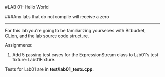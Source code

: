 #LAB 01- Hello World

###Any labs that do not compile will receive a zero

---

For this lab you're going to be familiarizing yourselves with Bitbucket, CLion, and the lab source code structure.

Assignments:
1. Add 5 passing test cases for the ExpressionStream class to Lab01's test fixture: Lab01Fixture.

Tests for Lab01 are in **test/lab01_tests.cpp**.
